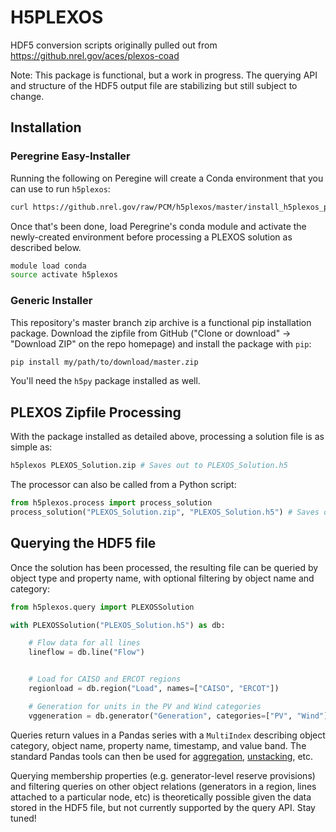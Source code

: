 # H5PLEXOS

HDF5 conversion scripts originally pulled out from https://github.nrel.gov/aces/plexos-coad

Note: This package is functional, but a work in progress. The querying API and structure of the HDF5 output file are stabilizing but still subject to change.

## Installation

### Peregrine Easy-Installer

Running the following on Peregine will create a Conda environment that you can use to run `h5plexos`:

```sh
curl https://github.nrel.gov/raw/PCM/h5plexos/master/install_h5plexos_peregrine.sh | sh
```

Once that's been done, load Peregrine's conda module and activate the newly-created environment before processing a PLEXOS solution as described below.

```sh
module load conda
source activate h5plexos
```

### Generic Installer

This repository's master branch zip archive is a functional pip installation package. Download the zipfile from GitHub ("Clone or download" -> "Download ZIP" on the repo homepage) and install the package with `pip`:

```sh
pip install my/path/to/download/master.zip
```

You'll need the `h5py` package installed as well.

## PLEXOS Zipfile Processing

With the package installed as detailed above, processing a solution file is as simple as:

```sh
h5plexos PLEXOS_Solution.zip # Saves out to PLEXOS_Solution.h5
```


The processor can also be called from a Python script:

```python
from h5plexos.process import process_solution
process_solution("PLEXOS_Solution.zip", "PLEXOS_Solution.h5") # Saves out to PLEXOS_Solution.h5
```

## Querying the HDF5 file

Once the solution has been processed, the resulting file can be queried by object type and property name, with optional filtering by object name and category:

```python
from h5plexos.query import PLEXOSSolution

with PLEXOSSolution("PLEXOS_Solution.h5") as db:

    # Flow data for all lines
    lineflow = db.line("Flow")


	# Load for CAISO and ERCOT regions
	regionload = db.region("Load", names=["CAISO", "ERCOT"])

	# Generation for units in the PV and Wind categories
    vggeneration = db.generator("Generation", categories=["PV", "Wind"])
```

Queries return values in a Pandas series with a `MultiIndex` describing object category, object name, property name, timestamp, and value band. The standard Pandas tools can then be used for [aggregation](https://pandas.pydata.org/pandas-docs/stable/generated/pandas.Series.groupby.html), [unstacking](https://pandas.pydata.org/pandas-docs/stable/generated/pandas.Series.unstack.html), etc.

Querying membership properties (e.g. generator-level reserve provisions) and filtering queries on other object relations (generators in a region, lines attached to a particular node, etc) is theoretically possible given the data stored in the HDF5 file, but not currently supported by the query API. Stay tuned!
